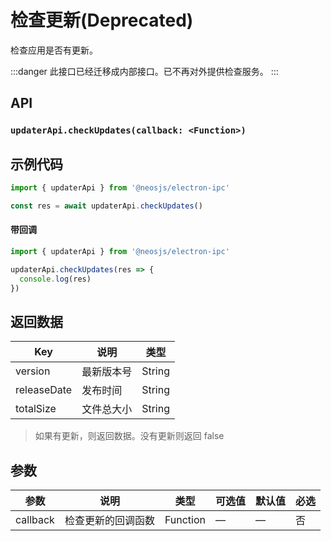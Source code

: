 # 检查更新(Deprecated) <BadgeTip text="异步" type="green"></BadgeTip> <BadgeTip text="弃用" type="danger"></BadgeTip>

检查应用是否有更新。

:::danger
此接口已经迁移成内部接口。已不再对外提供检查服务。
:::

## API
### `updaterApi.checkUpdates(callback: <Function>)`
### 


## 示例代码
```js
import { updaterApi } from '@neosjs/electron-ipc'

const res = await updaterApi.checkUpdates()
```
#### 带回调
```js
import { updaterApi } from '@neosjs/electron-ipc'

updaterApi.checkUpdates(res => {
  console.log(res)
})
```
## 返回数据
| Key | 说明    | 类型   |
| ---- | ------- | ------ |
| version | 最新版本号 | String |
| releaseDate | 发布时间 | String |
| totalSize | 文件总大小 | String |

> 如果有更新，则返回数据。没有更新则返回 false

## 参数

| 参数 | 说明    | 类型   | 可选值 | 默认值 |必选 |
| ---- | ------- | ------ | ------ | ------ | ------ |
| callback | 检查更新的回调函数 | Function | —      | —      | 否      |
